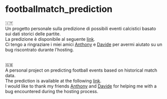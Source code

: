 # footballmatch_prediction
🇮🇹 <br>
Un progetto personale sulla predizione di possibili eventi calcistici basato sui dati storici delle partite.<br>
La predizione è disponibile al seguente [link](https://marcocartu.pythonanywhere.com/).<br>
Ci tengo a ringraziare i miei amici [Anthony](https://github.com/tonyfant) e [Davide](https://github.com/DavidePicc) per avermi aiutato su un bug riscontrato durante l'hosting.<br><br>

🇬🇧<br>
A personal project on predicting football events based on historical match data.<br>
The prediction is available at the following [link](https://marcocartu.pythonanywhere.com/).<br>
I would like to thank my friends [Anthony](https://github.com/tonyfant) and [Davide](https://github.com/DavidePicc) for helping me with a bug encountered during the hosting process.
